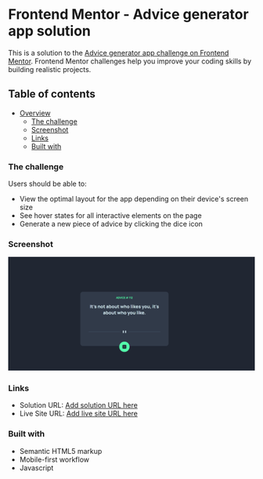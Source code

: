 # Frontend Mentor - Advice generator app solution

This is a solution to the [Advice generator app challenge on Frontend Mentor](https://www.frontendmentor.io/challenges/advice-generator-app-QdUG-13db). Frontend Mentor challenges help you improve your coding skills by building realistic projects.

## Table of contents

- [Overview](#overview)
  - [The challenge](#the-challenge)
  - [Screenshot](#screenshot)
  - [Links](#links)
  - [Built with](#built-with)


### The challenge

Users should be able to:

- View the optimal layout for the app depending on their device's screen size
- See hover states for all interactive elements on the page
- Generate a new piece of advice by clicking the dice icon

### Screenshot

![Screenshot](screenshot.png)

### Links

- Solution URL: [Add solution URL here](https://github.com/fahledu/advice-generator-app-main)
- Live Site URL: [Add live site URL here](https://fahledu.github.io/advice-generator-app-main/)


### Built with

- Semantic HTML5 markup
- Mobile-first workflow
- Javascript

